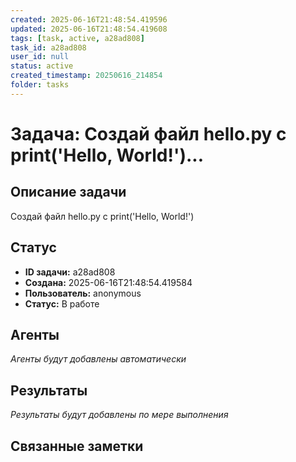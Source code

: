 ```yaml
---
created: 2025-06-16T21:48:54.419596
updated: 2025-06-16T21:48:54.419608
tags: [task, active, a28ad808]
task_id: a28ad808
user_id: null
status: active
created_timestamp: 20250616_214854
folder: tasks
---
```


# Задача: Создай файл hello.py с print('Hello, World!')...

## Описание задачи

Создай файл hello.py с print('Hello, World!')

## Статус
- **ID задачи:** a28ad808
- **Создана:** 2025-06-16T21:48:54.419584
- **Пользователь:** anonymous
- **Статус:** В работе

## Агенты
*Агенты будут добавлены автоматически*

## Результаты
*Результаты будут добавлены по мере выполнения*

## Связанные заметки
